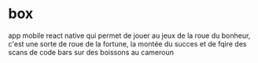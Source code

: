 # box
app mobile react native qui permet de jouer au jeux de la roue du bonheur, c'est une sorte de roue de la fortune, la montée du succes et de fqire des scans de code bars sur des boissons au cameroun
